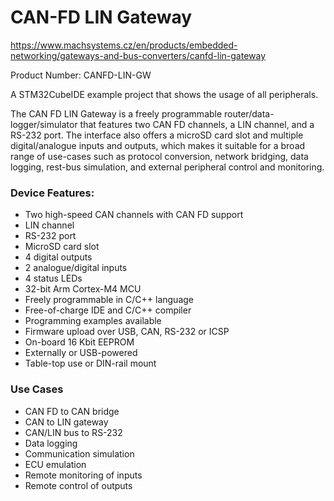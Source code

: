 # CAN-FD LIN Gateway
https://www.machsystems.cz/en/products/embedded-networking/gateways-and-bus-converters/canfd-lin-gateway

Product Number: CANFD-LIN-GW

A STM32CubeIDE example project that shows the usage of all peripherals.

The CAN FD LIN Gateway is a freely programmable router/data-logger/simulator that features two CAN FD channels, a LIN channel, and a RS-232 port. The interface also offers a microSD card slot and multiple digital/analogue inputs and outputs, which makes it suitable for a broad range of use-cases such as protocol conversion, network bridging, data logging, rest-bus simulation, and external peripheral control and monitoring.

### Device Features:
- Two high-speed CAN channels with CAN FD support
- LIN channel
- RS-232 port
- MicroSD card slot
- 4 digital outputs
- 2 analogue/digital inputs
- 4 status LEDs
- 32-bit Arm Cortex-M4 MCU
- Freely programmable in C/C++ language
- Free-of-charge IDE and C/C++ compiler
- Programming examples available
- Firmware upload over USB, CAN, RS-232 or ICSP
- On-board 16 Kbit EEPROM
- Externally or USB-powered
- Table-top use or DIN-rail mount

### Use Cases
- CAN FD to CAN bridge
- CAN to LIN gateway
- CAN/LIN bus to RS-232
- Data logging
- Communication simulation
- ECU emulation
- Remote monitoring of inputs
- Remote control of outputs
